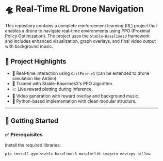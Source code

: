 # 🛸 Real-Time RL Drone Navigation

This repository contains a complete reinforcement learning (RL) project that enables a drone to navigate real-time environments using PPO (Proximal Policy Optimization). The project uses the `Stable-Baselines3` framework and includes enhanced visualization, graph overlays, and final video output with background music.

## 📌 Project Highlights

- 🔄 Real-time interaction using `CartPole-v1` (can be extended to drone simulation like AirSim).
- 🧠 Trained with Stable-Baselines3's PPO algorithm.
- 📈 Live reward plotting during inference.
- 🎥 Video generation with reward overlay and background music.
- 🐍 Python-based implementation with clean modular structure.

---

## 🚀 Getting Started

### ✅ Prerequisites

Install the required libraries:

```bash
pip install gym stable-baselines3 matplotlib imageio moviepy pillow
